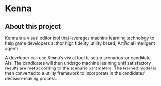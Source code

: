 # Kenna
## About this project

Kenna is a visual editor tool that leverages machine learning technology to help game developers author high fidelity, utility based, Artificial Intelligent agents.

A developer can use Kenna’s visual tool to setup scenarios for candidate AIs. The candidates will then undergo machine learning until satisfactory results are met according to the scenario parameters. The learned model is then converted to a utility framework to incorporate in the candidates’ decision-making process.
